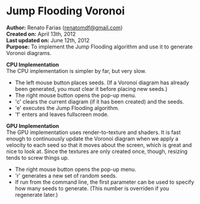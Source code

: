 Jump Flooding Voronoi
=====================
**Author:** Renato Farias (renatomdf@gmail.com)  
**Created on:** April 13th, 2012  
**Last updated on:** June 12th, 2012  
**Purpose:** To implement the Jump Flooding algorithm and use it to generate Voronoi diagrams.  

**CPU Implementation**  
The CPU implementation is simpler by far, but very slow.  
- The left mouse button places seeds. (If a Voronoi diagram has already been generated, you must clear it before placing new seeds.)  
- The right mouse button opens the pop-up menu.  
- 'c' clears the current diagram (if it has been created) and the seeds.  
- 'e' executes the Jump Flooding algorithm.  
- 'f' enters and leaves fullscreen mode.  

**GPU Implementation**  
The GPU implementation uses render-to-texture and shaders. It is fast enough to continuously update the Voronoi diagram when we apply a velocity to each seed so that it moves about the screen, which is great and nice to look at. Since the textures are only created once, though, resizing tends to screw things up.  
- The right mouse button opens the pop-up menu.  
- 'r' generates a new set of random seeds.  
- If run from the command line, the first parameter can be used to specify how many seeds to generate. (This number is overriden if you regenerate later.)  
